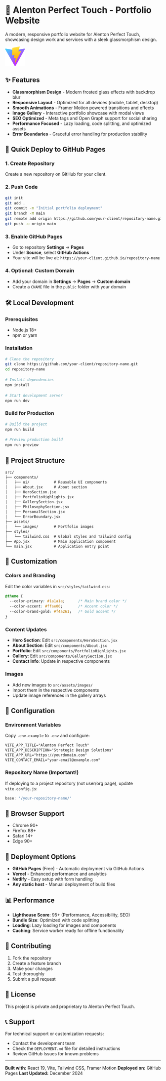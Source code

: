 # 🎨 Alenton Perfect Touch - Portfolio Website

A modern, responsive portfolio website for Alenton Perfect Touch, showcasing design work and services with a sleek glassmorphism design.

![Portfolio Preview](./public/vite.svg)

## ✨ Features

- **Glassmorphism Design** - Modern frosted glass effects with backdrop blur
- **Responsive Layout** - Optimized for all devices (mobile, tablet, desktop)
- **Smooth Animations** - Framer Motion powered transitions and effects
- **Image Gallery** - Interactive portfolio showcase with modal views
- **SEO Optimized** - Meta tags and Open Graph support for social sharing
- **Performance Focused** - Lazy loading, code splitting, and optimized assets
- **Error Boundaries** - Graceful error handling for production stability

## 🚀 Quick Deploy to GitHub Pages

### 1. Create Repository
Create a new repository on GitHub for your client.

### 2. Push Code
```bash
git init
git add .
git commit -m "Initial portfolio deployment"
git branch -M main
git remote add origin https://github.com/your-client/repository-name.git
git push -u origin main
```

### 3. Enable GitHub Pages
- Go to repository **Settings** → **Pages**
- Under **Source**, select **GitHub Actions**
- Your site will be live at: `https://your-client.github.io/repository-name`

### 4. Optional: Custom Domain
- Add your domain in **Settings** → **Pages** → **Custom domain**
- Create a `CNAME` file in the `public` folder with your domain

## 🛠️ Local Development

### Prerequisites
- Node.js 18+
- npm or yarn

### Installation
```bash
# Clone the repository
git clone https://github.com/your-client/repository-name.git
cd repository-name

# Install dependencies
npm install

# Start development server
npm run dev
```

### Build for Production
```bash
# Build the project
npm run build

# Preview production build
npm run preview
```

## 📁 Project Structure

```
src/
├── components/
│   ├── ui/           # Reusable UI components
│   ├── About.jsx     # About section
│   ├── HeroSection.jsx
│   ├── PortfolioHighlights.jsx
│   ├── GallerySection.jsx
│   ├── PhilosophySection.jsx
│   ├── PersonalSection.jsx
│   └── ErrorBoundary.jsx
├── assets/
│   └── images/       # Portfolio images
├── styles/
│   └── tailwind.css  # Global styles and Tailwind config
├── App.jsx           # Main application component
└── main.jsx          # Application entry point
```

## 🎨 Customization

### Colors and Branding
Edit the color variables in `src/styles/tailwind.css`:

```css
@theme {
  --color-primary: #1a1a1a;      /* Main brand color */
  --color-accent: #ffae00;       /* Accent color */
  --color-brand-gold: #f4a261;   /* Gold accent */
}
```

### Content Updates
- **Hero Section**: Edit `src/components/HeroSection.jsx`
- **About Section**: Edit `src/components/About.jsx`
- **Portfolio**: Edit `src/components/PortfolioHighlights.jsx`
- **Gallery**: Edit `src/components/GallerySection.jsx`
- **Contact Info**: Update in respective components

### Images
- Add new images to `src/assets/images/`
- Import them in the respective components
- Update image references in the gallery arrays

## 🔧 Configuration

### Environment Variables
Copy `.env.example` to `.env` and configure:

```env
VITE_APP_TITLE="Alenton Perfect Touch"
VITE_APP_DESCRIPTION="Strategic Design Solutions"
VITE_APP_URL="https://yourdomain.com"
VITE_CONTACT_EMAIL="your-email@example.com"
```

### Repository Name (Important!)
If deploying to a project repository (not user/org page), update `vite.config.js`:

```javascript
base: '/your-repository-name/'
```

## 📱 Browser Support

- Chrome 90+
- Firefox 88+
- Safari 14+
- Edge 90+

## 🚀 Deployment Options

- **GitHub Pages** (Free) - Automatic deployment via GitHub Actions
- **Vercel** - Enhanced performance and analytics
- **Netlify** - Easy setup with form handling
- **Any static host** - Manual deployment of build files

## 📊 Performance

- **Lighthouse Score**: 95+ (Performance, Accessibility, SEO)
- **Bundle Size**: Optimized with code splitting
- **Loading**: Lazy loading for images and components
- **Caching**: Service worker ready for offline functionality

## 🤝 Contributing

1. Fork the repository
2. Create a feature branch
3. Make your changes
4. Test thoroughly
5. Submit a pull request

## 📄 License

This project is private and proprietary to Alenton Perfect Touch.

## 📞 Support

For technical support or customization requests:
- Contact the development team
- Check the `DEPLOYMENT.md` file for detailed instructions
- Review GitHub Issues for known problems

---

**Built with:** React 19, Vite, Tailwind CSS, Framer Motion
**Deployed on:** GitHub Pages
**Last Updated:** December 2024
